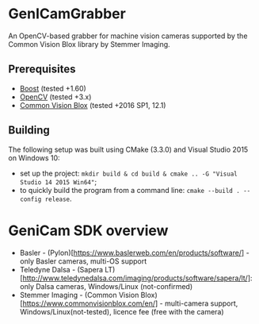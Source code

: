 # GenICamGrabber
An OpenCV-based grabber for machine vision cameras supported by the Common Vision Blox library by Stemmer Imaging.
## Prerequisites
- [Boost](http://www.boost.org/users/history/version_1_65_1.html) (tested +1.60)
- [OpenCV](https://opencv.org/releases.html) (tested +3.x)
- [Common Vision Blox](https://www.commonvisionblox.com/en/cvb-download/) (tested +2016 SP1, 12.1)

## Building
The following setup was built using CMake (3.3.0) and Visual Studio 2015 on Windows 10:
- set up the project: `mkdir build & cd build & cmake .. -G "Visual Studio 14 2015 Win64"`;
- to quickly build the program from a command line: `cmake --build . --config release`.

# GeniCam SDK overview
- Basler  - (Pylon)[https://www.baslerweb.com/en/products/software/] - only Basler cameras, multi-OS support
- Teledyne Dalsa - (Sapera LT)[http://www.teledynedalsa.com/imaging/products/software/sapera/lt/]: only Dalsa cameras, Windows/Linux (not-confirmed)
- Stemmer Imaging - (Common Vision Blox)[https://www.commonvisionblox.com/en/] - multi-camera support, Windows/Linux(not-tested), licence fee (free with the camera)


